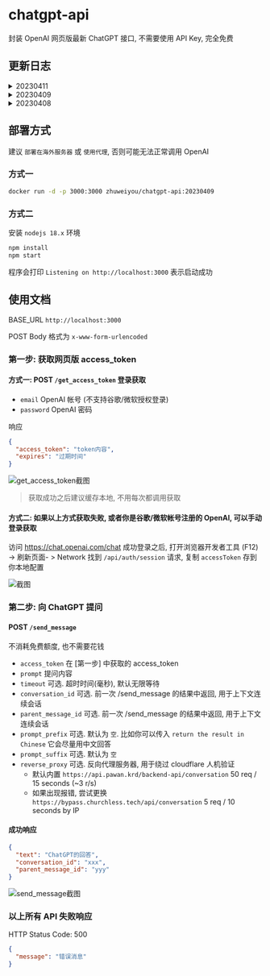 # chatgpt-api

封装 OpenAI 网页版最新 ChatGPT 接口, 不需要使用 API Key, 完全免费

## 更新日志

<details>
  <summary>20230411</summary>

- 打印请求日志
- 失败时使用 status 500, 以区分错误请求
- prompt_prefix 默认为空
</details>

<details>
  <summary>20230409</summary>

-  `增加` 使用 API 登录 `/get_access_token`
</details>

<details>
  <summary>20230408</summary>

-  `修改` `reverse_proxy` 内置为 `https://api.pawan.krd/backend-api/conversation`
</details>

## 部署方式

建议 `部署在海外服务器` 或 `使用代理`, 否则可能无法正常调用 OpenAI

### 方式一

```bash
docker run -d -p 3000:3000 zhuweiyou/chatgpt-api:20230409
```

### 方式二

安装 `nodejs 18.x` 环境

```bash
npm install
npm start
```

程序会打印 `Listening on http://localhost:3000` 表示启动成功

## 使用文档

BASE_URL `http://localhost:3000`

POST Body 格式为 `x-www-form-urlencoded`

### 第一步: 获取网页版 access_token

#### 方式一: POST `/get_access_token` 登录获取

- `email` OpenAI 帐号 (不支持谷歌/微软授权登录)
- `password` OpenAI 密码

响应

```json
{
  "access_token": "token内容",
  "expires": "过期时间"
}
```

![get_access_token截图](https://user-images.githubusercontent.com/8413791/230726142-7bc08fad-a46b-497b-be57-1ca4cd57e4f8.png)

> 获取成功之后建议缓存本地, 不用每次都调用获取

#### 方式二: 如果以上方式获取失败, 或者你是谷歌/微软帐号注册的 OpenAI, 可以手动登录获取

访问 <https://chat.openai.com/chat> 成功登录之后, 打开浏览器开发者工具 (F12) -> 刷新页面- > Network
找到 `/api/auth/session` 请求, 复制 `accessToken` 存到你本地配置

![截图](https://user-images.githubusercontent.com/8413791/225305658-188ec53c-c3ee-4ec6-9306-9ff9ce2c94af.png)

### 第二步: 向 ChatGPT 提问

#### POST `/send_message`

不消耗免费额度, 也不需要花钱

- `access_token` 在 [第一步] 中获取的 access_token
- `prompt` 提问内容
- `timeout` 可选. 超时时间(毫秒), 默认无限等待
- `conversation_id` 可选. 前一次 /send_message 的结果中返回, 用于上下文连续会话
- `parent_message_id` 可选. 前一次 /send_message 的结果中返回, 用于上下文连续会话
- `prompt_prefix` 可选. 默认为 `空`. 比如你可以传入 `return the result in Chinese` 它会尽量用中文回答
- `prompt_suffix` 可选. 默认为 `空`
- `reverse_proxy` 可选. 反向代理服务器, 用于绕过 cloudflare 人机验证
    - 默认内置 `https://api.pawan.krd/backend-api/conversation` 50 req / 15 seconds (~3 r/s)
    - 如果出现报错, 尝试更换 `https://bypass.churchless.tech/api/conversation` 5 req / 10 seconds by IP

#### 成功响应

```json
{
  "text": "ChatGPT的回答",
  "conversation_id": "xxx",
  "parent_message_id": "yyy"
}
```

![send_message截图](https://user-images.githubusercontent.com/8413791/226363534-5c856f41-1acb-4615-bcbd-b169d3f294e1.png)

### 以上所有 API 失败响应

HTTP Status Code: 500

```json
{
  "message": "错误消息"
}
```
